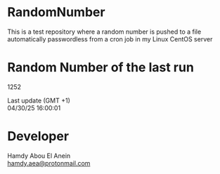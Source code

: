 # RandomNumber    
This is a test repository where a random number is pushed to a file automatically passwordless from a cron job in my Linux CentOS server    
# Random Number of the last run   
1252
      
Last update (GMT +1)    
04/30/25 16:00:01
# Developer    
Hamdy Abou El Anein   
hamdy.aea@protonmail.com
